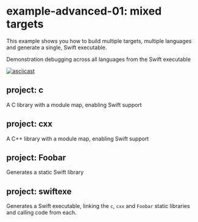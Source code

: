 example-advanced-01: mixed targets
==================================

This example shows you how to build multiple targets, multiple languages and generate a single, Swift executable.

Demonstration debugging across all languages from the Swift executable

[![asciicast](https://asciinema.org/a/4ebp4a3gfr9z06y3nv9ljlx0i.png)](https://asciinema.org/a/4ebp4a3gfr9z06y3nv9ljlx0i)

project: c
----------

A C library with a module map, enabling Swift support


project: cxx
----------

A C++ library with a module map, enabling Swift support


project: Foobar
--------------

Generates a static Swift library


project: swiftexe
-----------------

Generates a Swift executable, linking the `c`, `cxx` and `Foobar` static libraries and calling code from each.